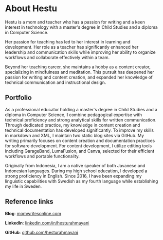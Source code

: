 # About Hestu
Hestu is a mom and teacher who has a passion for writing and a keen interest in technology  with a master's degree in Child Studies and a diploma in Computer Science.

Her passion for teaching has led to her interest in learning and development. Her role as a teacher has significantly enhanced her leadership and communication skills while improving her ability to organize workflows and collaborate effectively within a team.

Beyond her teaching career, she maintains a hobby as a content creator, specializing in mindfulness and meditation. This pursuit has deepened her passion for writing and content creation, and expanded her knowledge of technical communication and instructional design.

## Portfolio
As a professional educator holding a master's degree in Child Studies and a diploma in Computer Science, I combine pedagogical expertise with technical proficiency and strong analytical skills for written communication. Through dedicated practice, my knowledge in content creation and technical documentation has developed significantly. To improve my skills in markdown and XML, I maintain two static blog sites via GitHub. My writing primarily focuses on content creation and documentation practices for software development. For content development, I utilize editing tools including GarageBand, LumaFusion, and Canva, selected for their efficient workflows and portable functionality.

Originally from Indonesia, I am a native speaker of both Javanese and Indonesian languages. During my high school education, I developed a strong proficiency in English. Since 2016, I have been expanding my linguistic capabilities with Swedish as my fourth language while establishing my life in Sweden.

## Reference links
**Blog**: [momwritesonline.com](https://momwritesonline.github.io)

**LinkedIn**: [linkedin.com/in/hesturahmayani](https://linkedin.com/in/hesturahmayani)

**GitHub**: [github.com/hesturahmayani](https://github.com/hesturahmayani)
